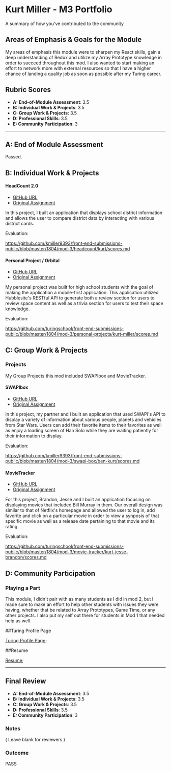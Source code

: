 # Kurt Miller - M3 Portfolio

A summary of how you've contributed to the community

## Areas of Emphasis & Goals for the Module

My areas of emphasis this module were to sharpen my React skills, gain a deep understanding of Redux and utilize my Array Prototype knowledge in order to succeed throughout this mod. I also wanted to start making an effort to network more with external resources so that I have a higher chance of landing a quality job as soon as possible after my Turing career.

## Rubric Scores

- **A: End-of-Module Assessment**: 3.5
- **B: Individual Work & Projects**: 3.5
- **C: Group Work & Projects**: 3.5
- **D: Professional Skills**: 3.5
- **E: Community Participation**: 3

---

## A: End of Module Assessment

Passed.

## B: Individual Work & Projects

#### HeadCount 2.0

- [GitHub URL](https://github.com/kmiller9393/headcount2.0)
- [Original Assignment](https://github.com/turingschool-examples/headcount2.0)

In this project, I built an application that displays school district information and allows the user to compare district data by interacting with various district cards.

Evaluation:

https://github.com/kmiller9393/front-end-submissions-public/blob/master/1804/mod-3/headcount/kurt/scores.md

#### Personal Project / Orbital

- [GitHub URL](https://github.com/kmiller9393/orbital)
- [Original Assignment](http://frontend.turing.io/projects/red-green-blue.html)

My personal project was built for high school students with the goal of making the application a mobile-first application. This application utilized Hubblesite's RESTful API to generate both a review section for users to review space content as well as a trivia section for users to test their space knowledge.

Evaluation:

https://github.com/turingschool/front-end-submissions-public/blob/master/1804/mod-3/personal-projects/kurt-miller/scores.md

## C: Group Work & Projects

### Projects

My Group Projects this mod included SWAPIbox and MovieTracker.

#### SWAPIbox

- [GitHub URL](https://github.com/kmiller9393/swapibox)
- [Original Assignment](http://frontend.turing.io/projects/swapi-box.html)

In this project, my partner and I built an application that used SWAPI's API to display a variety of information about various people, planets and vehicles from Star Wars. Users can add their favorite items to their favorites as well as enjoy a loading screen of Han Solo while they are waiting patiently for their information to display.

Evaluation:

https://github.com/kmiller9393/front-end-submissions-public/blob/master/1804/mod-3/swapi-box/ben-kurt/scores.md

#### MovieTracker

- [GitHub URL](https://github.com/kmiller9393/movie-tracker)
- [Original Assignment](https://github.com/turingschool-examples/movie-tracker)

For this project, Brandon, Jesse and I built an application focusing on displaying movies that included Bill Murray in them. Our overall design was similar to that of Netflix's homepage and allowed the user to log in, add favorite and click on a particular movie in order to view a synposis of that specific movie as well as a release date pertaining to that movie and its rating.

Evaluation:

https://github.com/turingschool/front-end-submissions-public/blob/master/1804/mod-3/movie-tracker/kurt-jesse-brandon/scores.md

## D: Community Participation

### Playing a Part

This module, I didn't pair with as many students as I did in mod 2, but I made sure to make an effort to help other students with issues they were having, whether that be related to Array Prototypes, Game Time, or any other projects. I also put my self out there for students in Mod 1 that needed help as well.

##Turing Profile Page

[Turing Profile Page](https://www.turing.io/alumni/kurt-miller);

##Resume

[Resume](https://www.turing.io/sites/default/files/resumes/KurtMillerResume-final.pdf);

---

## Final Review

- **A: End-of-Module Assessment**: 3.5
- **B: Individual Work & Projects**: 3.5
- **C: Group Work & Projects**: 3.5
- **D: Professional Skills**: 3.5
- **E: Community Participation**: 3

### Notes

( Leave blank for reviewers )

### Outcome

PASS
